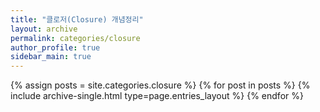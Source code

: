```yaml
---
title: "클로저(Closure) 개념정리"
layout: archive
permalink: categories/closure
author_profile: true
sidebar_main: true
---
```


{% assign posts = site.categories.closure %}
{% for post in posts %} {% include archive-single.html type=page.entries_layout %} {% endfor %}
